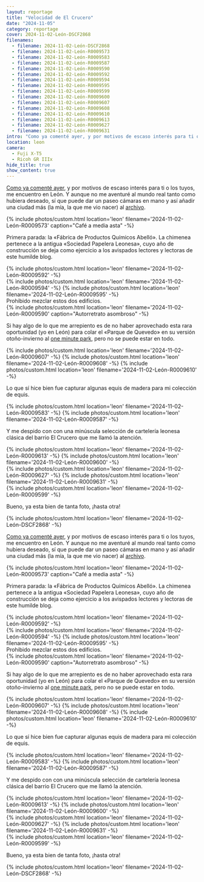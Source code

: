 ```yaml
---
layout: reportage
title: "Velocidad de El Crucero"
date: "2024-11-05"
category: reportage
cover: 2024-11-02-León-DSCF2868
filenames:
  - filename: 2024-11-02-León-DSCF2868
  - filename: 2024-11-02-León-R0009573
  - filename: 2024-11-02-León-R0009583
  - filename: 2024-11-02-León-R0009587
  - filename: 2024-11-02-León-R0009590
  - filename: 2024-11-02-León-R0009592
  - filename: 2024-11-02-León-R0009594
  - filename: 2024-11-02-León-R0009595
  - filename: 2024-11-02-León-R0009599
  - filename: 2024-11-02-León-R0009600
  - filename: 2024-11-02-León-R0009607
  - filename: 2024-11-02-León-R0009608
  - filename: 2024-11-02-León-R0009610
  - filename: 2024-11-02-León-R0009613
  - filename: 2024-11-02-León-R0009627
  - filename: 2024-11-02-León-R0009631
intro: "Como ya comenté ayer, y por motivos de escaso interés para ti o los tuyos, me encuentro en León. Y aunque no me aventuré al mundo real tanto como hubiera deseado, sí que puede dar un paseo cámaras en mano y así añadir una ciudad más (la mía, la que me vio nacer) al archivo."
location: leon
camera:
  - Fuji X-T5
  - Ricoh GR IIIx
hide_title: true
show_content: true
---
```


[Como ya comenté ayer](/2024/11/04/misterioso-y-festivo), y por motivos de
escaso interés para ti o los tuyos, me encuentro en León. Y aunque no me
aventuré al mundo real tanto como hubiera deseado, sí que puede dar un paseo
cámaras en mano y así añadir una ciudad más (la mía, la que me vio nacer) al [archivo](/photos/archive).

<div class="g">
    {% include photos/custom.html location='leon' filename='2024-11-02-León-R0009573' caption="Café a media asta" -%}
</div>

<p>Primera parada: la «Fábrica de Productos Químicos Abelló». La chimenea
    pertenece a la antigua «Sociedad Papelera Leonesa», cuyo año de construcción
    se deja como ejercicio a los avispados lectores y lectoras de este humilde blog.</p>

<div class="g">
    {% include photos/custom.html location='leon' filename='2024-11-02-León-R0009592' -%}
</div>

<div class="g with-caption">
    <div class="h">
        {% include photos/custom.html location='leon' filename='2024-11-02-León-R0009594' -%}
        {% include photos/custom.html location='leon' filename='2024-11-02-León-R0009595' -%}
    </div>
<figcaption>Prohibido mezclar estos dos edificios.</figcaption>
</div>

<div class="g">
    {% include photos/custom.html location='leon' filename='2024-11-02-León-R0009590' caption="Autorretrato asombroso" -%}
</div>

<p>Si hay algo de lo que me arrepiento es de no haber aprovechado esta rara oportunidad (yo en León) para colar el «Parque
    de Quevedo» en su versión otoño-invierno al <a href="https://oneminutepark.tv">one
        minute park</a>, pero no se puede estar en todo.</p>

<div class="g">
    {% include photos/custom.html location='leon' filename='2024-11-02-León-R0009607' -%}
    {% include photos/custom.html location='leon' filename='2024-11-02-León-R0009608' -%}
    {% include photos/custom.html location='leon' filename='2024-11-02-León-R0009610' -%}
</div>

<p>Lo que sí hice bien fue capturar algunas equis de madera para mi colección de equis.</p>

<div class="g">
    {% include photos/custom.html location='leon' filename='2024-11-02-León-R0009583' -%}
    {% include photos/custom.html location='leon' filename='2024-11-02-León-R0009587' -%}
</div>

<p>Y me despido con con una minúscula selección de cartelería leonesa clásica
    del barrio El Crucero que me llamó la atención.</p>

<div class="g">
    {% include photos/custom.html location='leon' filename='2024-11-02-León-R0009613' -%}
    {% include photos/custom.html location='leon' filename='2024-11-02-León-R0009600' -%}
    <div class="h">
        {% include photos/custom.html location='leon' filename='2024-11-02-León-R0009627' -%}
        {% include photos/custom.html location='leon' filename='2024-11-02-León-R0009631' -%}
    </div>
    {% include photos/custom.html location='leon' filename='2024-11-02-León-R0009599' -%}
</div>

<p>Bueno, ya esta bien de tanta foto, ¡hasta otra!</p>

<div class="g">
    {% include photos/custom.html location='leon' filename='2024-11-02-León-DSCF2868' -%}
    </div>

[Como ya comenté ayer](/2024/11/04/misterioso-y-festivo), y por motivos de
escaso interés para ti o los tuyos, me encuentro en León. Y aunque no me
aventuré al mundo real tanto como hubiera deseado, sí que puede dar un paseo
cámaras en mano y así añadir una ciudad más (la mía, la que me vio nacer) al [archivo](/photos/archive).

<div class="g">
    {% include photos/custom.html location='leon' filename='2024-11-02-León-R0009573' caption="Café a media asta" -%}
</div>

<p>Primera parada: la «Fábrica de Productos Químicos Abelló». La chimenea
    pertenece a la antigua «Sociedad Papelera Leonesa», cuyo año de construcción
    se deja como ejercicio a los avispados lectores y lectoras de este humilde blog.</p>

<div class="g">
    {% include photos/custom.html location='leon' filename='2024-11-02-León-R0009592' -%}
</div>

<div class="g with-caption">
    <div class="h">
        {% include photos/custom.html location='leon' filename='2024-11-02-León-R0009594' -%}
        {% include photos/custom.html location='leon' filename='2024-11-02-León-R0009595' -%}
    </div>
<figcaption>Prohibido mezclar estos dos edificios.</figcaption>
</div>

<div class="g">
    {% include photos/custom.html location='leon' filename='2024-11-02-León-R0009590' caption="Autorretrato asombroso" -%}
</div>

<p>Si hay algo de lo que me arrepiento es de no haber aprovechado esta rara oportunidad (yo en León) para colar el «Parque
    de Quevedo» en su versión otoño-invierno al <a href="https://oneminutepark.tv">one
        minute park</a>, pero no se puede estar en todo.</p>

<div class="g">
    {% include photos/custom.html location='leon' filename='2024-11-02-León-R0009607' -%}
    {% include photos/custom.html location='leon' filename='2024-11-02-León-R0009608' -%}
    {% include photos/custom.html location='leon' filename='2024-11-02-León-R0009610' -%}
</div>

<p>Lo que sí hice bien fue capturar algunas equis de madera para mi colección de equis.</p>

<div class="g">
    {% include photos/custom.html location='leon' filename='2024-11-02-León-R0009583' -%}
    {% include photos/custom.html location='leon' filename='2024-11-02-León-R0009587' -%}
</div>

<p>Y me despido con con una minúscula selección de cartelería leonesa clásica
    del barrio El Crucero que me llamó la atención.</p>

<div class="g">
    {% include photos/custom.html location='leon' filename='2024-11-02-León-R0009613' -%}
    {% include photos/custom.html location='leon' filename='2024-11-02-León-R0009600' -%}
    <div class="h">
        {% include photos/custom.html location='leon' filename='2024-11-02-León-R0009627' -%}
        {% include photos/custom.html location='leon' filename='2024-11-02-León-R0009631' -%}
    </div>
    {% include photos/custom.html location='leon' filename='2024-11-02-León-R0009599' -%}
</div>

<p>Bueno, ya esta bien de tanta foto, ¡hasta otra!</p>

<div class="g">
    {% include photos/custom.html location='leon' filename='2024-11-02-León-DSCF2868' -%}
    </div>
